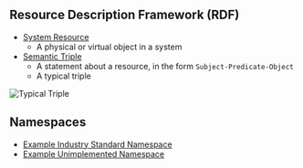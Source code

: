 ## Resource Description Framework (RDF)
- [System Resource](https://en.wikipedia.org/wiki/System_resource)
    - A physical or virtual object in a system
- [Semantic Triple](https://en.wikipedia.org/wiki/Semantic_triple)
    - A statement about a resource, in the form `Subject-Predicate-Object`
    - A typical triple

![Typical Triple](https://g.gravizo.com/source/svg?https%3A%2F%2Fraw.githubusercontent.com%2FMBetters%2Favatar101%2Fmaster%2Fgraphs%2Ftypical_triple.gv)

## Namespaces
- [Example Industry Standard Namespace](http://www.w3.org/2001/XMLSchema#)
- [Example Unimplemented Namespace](http://www.cubrc.org/avatar#)
